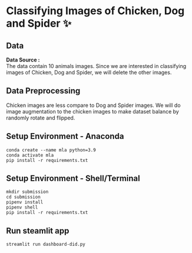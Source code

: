 # Classifying Images of Chicken, Dog and Spider ✨

## Data
**Data Source :**  
The data contain 10 animals images. Since we are interested in classifying images of Chicken, Dog and Spider, we will delete the other images.  

## Data Preprocessing
Chicken images are less compare to Dog and Spider images. We will do image augmentation to the chicken images to make dataset balance by randomly rotate and flipped.

## Setup Environment - Anaconda
```
conda create --name mla python=3.9
conda activate mla
pip install -r requirements.txt
```

## Setup Environment - Shell/Terminal
```
mkdir submission
cd submission
pipenv install
pipenv shell
pip install -r requirements.txt
```

## Run steamlit app
```
streamlit run dashboard-did.py
```
